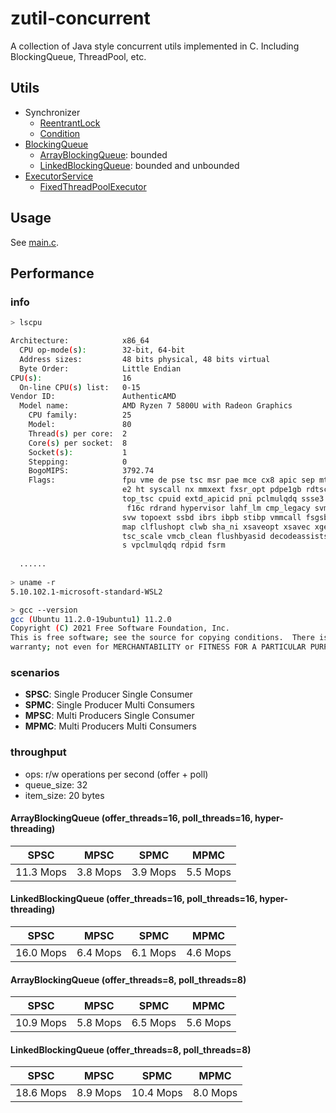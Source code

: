 # zutil-concurrent

A collection of Java style concurrent utils implemented in C. Including BlockingQueue, ThreadPool, etc.

## Utils

- Synchronizer
    - [ReentrantLock](include/ReentrantLock.h)
    - [Condition](include/Condition.h)
- [BlockingQueue](include/BlockingQueue.h)
    - [ArrayBlockingQueue](include/ArrayBlockingQueue.h): bounded
    - [LinkedBlockingQueue](include/LinkedBlockingQueue.h): bounded and unbounded
- [ExecutorService](include/ExecutorService.h)
    - [FixedThreadPoolExecutor](include/FixedThreadPoolExecutor.h)

## Usage

See [main.c](src/main.c).

## Performance

### info

```bash
> lscpu

Architecture:            x86_64
  CPU op-mode(s):        32-bit, 64-bit
  Address sizes:         48 bits physical, 48 bits virtual
  Byte Order:            Little Endian
CPU(s):                  16
  On-line CPU(s) list:   0-15
Vendor ID:               AuthenticAMD
  Model name:            AMD Ryzen 7 5800U with Radeon Graphics
    CPU family:          25
    Model:               80
    Thread(s) per core:  2
    Core(s) per socket:  8
    Socket(s):           1
    Stepping:            0
    BogoMIPS:            3792.74
    Flags:               fpu vme de pse tsc msr pae mce cx8 apic sep mtrr pge mca cmov pat pse36 clflush mmx fxsr sse ss
                         e2 ht syscall nx mmxext fxsr_opt pdpe1gb rdtscp lm constant_tsc rep_good nopl tsc_reliable nons
                         top_tsc cpuid extd_apicid pni pclmulqdq ssse3 fma cx16 sse4_1 sse4_2 movbe popcnt aes xsave avx
                          f16c rdrand hypervisor lahf_lm cmp_legacy svm cr8_legacy abm sse4a misalignsse 3dnowprefetch o
                         svw topoext ssbd ibrs ibpb stibp vmmcall fsgsbase bmi1 avx2 smep bmi2 erms invpcid rdseed adx s
                         map clflushopt clwb sha_ni xsaveopt xsavec xgetbv1 xsaves clzero xsaveerptr arat npt nrip_save
                         tsc_scale vmcb_clean flushbyasid decodeassists pausefilter pfthreshold v_vmsave_vmload umip vae
                         s vpclmulqdq rdpid fsrm
  
  ......
  
> uname -r
5.10.102.1-microsoft-standard-WSL2

> gcc --version
gcc (Ubuntu 11.2.0-19ubuntu1) 11.2.0
Copyright (C) 2021 Free Software Foundation, Inc.
This is free software; see the source for copying conditions.  There is NO
warranty; not even for MERCHANTABILITY or FITNESS FOR A PARTICULAR PURPOSE.
```

### scenarios

- **SPSC**: Single Producer Single Consumer
- **SPMC**: Single Producer Multi Consumers
- **MPSC**: Multi Producers Single Consumer
- **MPMC**: Multi Producers Multi Consumers

### throughput

- ops: r/w operations per second (offer + poll)
- queue_size: 32
- item_size: 20 bytes

#### ArrayBlockingQueue (offer_threads=16, poll_threads=16, hyper-threading)

| SPSC      | MPSC     | SPMC     | MPMC     |
|-----------|----------|----------|----------|
| 11.3 Mops | 3.8 Mops | 3.9 Mops | 5.5 Mops |

#### LinkedBlockingQueue (offer_threads=16, poll_threads=16, hyper-threading)

| SPSC      | MPSC     | SPMC     | MPMC     |
|-----------|----------|----------|----------|
| 16.0 Mops | 6.4 Mops | 6.1 Mops | 4.6 Mops |

#### ArrayBlockingQueue (offer_threads=8, poll_threads=8)

| SPSC      | MPSC     | SPMC     | MPMC     |
|-----------|----------|----------|----------|
| 10.9 Mops | 5.8 Mops | 6.5 Mops | 5.6 Mops |

#### LinkedBlockingQueue (offer_threads=8, poll_threads=8)

| SPSC      | MPSC     | SPMC      | MPMC     |
|-----------|----------|-----------|----------|
| 18.6 Mops | 8.9 Mops | 10.4 Mops | 8.0 Mops |

